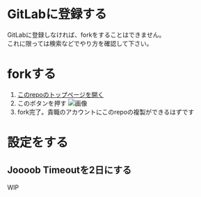 # GitLabに登録する
GitLabに登録しなければ、forkをすることはできません。   
これに限っては検索などでやり方を確認して下さい。    

# forkする
1. [このrepoのトップページを開く](https://gitlab.com/AnKoushinist/nuclear-missiles-by-krsw)
2. このボタンを押す ![画像](https://imgur.com/download/pds6L6H)
3. fork完了。貴職のアカウントにこのrepoの複製ができるはずです

# 設定をする
## Joooob Timeoutを2日にする
WIP